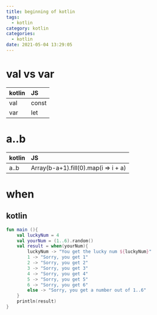 ```yaml
---
title: beginning of kotlin
tags:
  - kotlin
category: kotlin
categories:
  - kotlin
date: 2021-05-04 13:29:05
---
```


# val vs var
| kotlin | JS    |
| :---   | :---  |
| val    | const |
| var    | let   |

# a..b
| kotlin | JS                                   |
| :---   | :---                                 |
| a..b   | Array(b-a+1).fill(0).map(i => i + a) |

# when
## kotlin
```kotlin
fun main (){
	val luckyNum = 4
	val yourNum = (1..6).random()
	val result = when(yourNum){
		luckyNum -> "You get the lucky num ${luckyNum}"
		1 -> "Sorry, you get 1"
		2 -> "Sorry, you get 2"
		3 -> "Sorry, you get 3"
		4 -> "Sorry, you get 4"
		5 -> "Sorry, you get 5"
		6 -> "Sorry, you get 6"
		else -> "Sorry, you get a number out of 1..6"
	}
	println(result)
}
```

